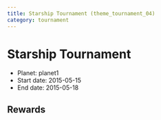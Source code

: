 ```yaml
---
title: Starship Tournament (theme_tournament_04)
category: tournament
---
```

# Starship Tournament

  * Planet: planet1
  * Start date: 2015-05-15
  * End date: 2015-05-18

## Rewards

